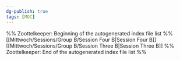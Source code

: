 ```yaml
---
dg-publish: true
tags: [MOC]
---
```

%% Zoottelkeeper: Beginning of the autogenerated index file list  %%
 [[Mittwoch/Sessions/Group B/Session Four B|Session Four B]]
 [[Mittwoch/Sessions/Group B/Session Three B|Session Three B]]
%% Zoottelkeeper: End of the autogenerated index file list  %%
